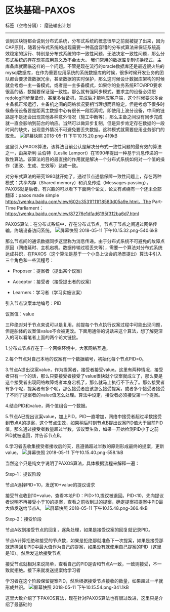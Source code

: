 ﻿# 区块基础-PAXOS

标签（空格分隔）： 磨链输出计划

---

谈到区块链都会说到分布式系统，分布式系统的概念很早之前就被提了出来，因为CAP原则，随着分布式系统的出现需要一种高度容错的分布式算法来保证系统高效稳定的运行、特别是分布式系统的中一致性问题，无法决定一致性问题，那么分布式系统的存在现实应用意义及不会太大。
我们常用的数据库复制切换模式，主库备库就面临这样的一个问题。不管是现在流行的oracle数据库还是最近很火热的mysql数据库，在作为重要应用系统的系统数据库的时候，很多时候开发业务的团队都会要求做数据冗余，甚至数据的实时保护，那么这时候设计数据库架构的时候就会考虑一主一备模式，或者是一主多备模式，如果你的业务系统RTO\RPO要求很高的话，数据要保证强一致性。那么就有强同步模式，要求主的设备必须把redolog同步至备份，甚至多台备机，完成后才能响应客户端，这个时候要求多台主备机正常运行，主备机之间的网络状况要相当理想而且稳定。但是考虑下很多时候备份设备要是距离主数据中心有很长一段距离呢，即使用上波分设备，中间的链路是不是还会出现其他各种意外情况（施工中断等），那么主备之间没有同步完成就一直会影响到前台的响应。当然可以做异步复制，但是异步肯定存在数据的一段时间的缺失，出现意外情况不可避免要丢失数据。这种模式就需要应用业务部门的取舍。
![屏幕快照 2018-05-11 下午10.15.20.png-419kB][1]


这里引入PAXOS算法，该算法目前公认是解决分布式一致性问题的最有效的算法之一，由莱斯利·兰伯特（Leslie Lamport）在1990年提出一种基于消息传递的一致性算法。该算法的目的最直接的作用就是解决一个分布式系统如何对一个值的操作（更改、生成、生效等）达成一致。

对分布式算法的研究1980就开始了，通过节点通信保障一致性问题上，存在两种模式：共享内存（Shared memory）和消息传递（Messages passing），PAXOS就是后者。有兴趣的可以看下下面两个论文，论文有点绕有一个还未全部翻译：paxos made simple https://wenku.baidu.com/view/602c3531f111f18583d05a9e.html。The Part-Time Parliament：https://wenku.baidu.com/view/87276e1dfad6195f312ba6d7.html

PAXOS算法：在分布式系统中，存在分布式节点，节点于节点之间通过网络传输，终端设备访问系统。
![屏幕快照 2018-05-11 下午10.15.32.png-540.6kB][2]
 

那么节点间的通讯数据同步这里称为消息传递。由于分布式系统不可避免的故障点原因（网络延时、主机宕机、数据传输过程丢失等），需要一个算法对分布式系统达成共识，在PAXOS（这个算法是基于一个小岛上议会的场景提出）算法中引入三个角色和一些流程号：

* Proposer：提案者（提出某个议案）

* Acceptor：接受者（接受提出者的议案）

* Learners：学习者（学习实施议案）

引入节点议案本地编号：PID

议案值：value

三种绝对对于节点来说可以是复用，前提每个节点执行议案过程中可能出现问题，但是船体的议案值value不会被更改。下面用通俗的说话来这个算法，想了解更深入的可以看笔者上面的两个论文链接。

1.分布式节点存在于一个网络环境中，大家网络互通。

2.每个节点对自己本地的议案有一个数据编号，初始化每个节点PID=0。

3.节点A提出议案value，作为提案者，接受者接受value。这里有两种情况，接受者只有一个的话，那么只要接受者接受了value很快就个议案就成立了，那么要是这个接受者出现网络故障或者本身宕机了，那么就马上执行不下去了。那么接受者有多个呢，提案者有多个呢，那么接受者应该怎么接受提案，或者多个接受者接受了不同了提案者的value值怎么处理。算法中设定，接受者必须接受第一个提案。

4.结合PID和value，两个值组合一个数据。

5.节点A已提出议案value，加上PID，PID一直增加，网络中接受者超过半数接受到节点A的提案，这个节点生效，如果稍后时刻节点B提出议案PID值大于目前PID值，那么通过接受者数量超过半数，该议案生效，如果一开始检测PID小于之前PID就被退回，并告诉节点B。

6.学习者去收集接受者接收后的天，且遵循超过半数的原则形成最终的提案，更新value。
![屏幕快照 2018-05-11 下午10.15.40.png-558.1kB][3]
 

当然这个只是纯文字说明了PAXOS算法，具体根据流程来解释一遍：

Step-1：提议阶段

节点A选择PID=10，发送10+value的提议请求

接受节点收到10+value，查看本地PID：PID>10,提议被退回。PID<10，先向提议者说明不再接受小于10的提案，查看之前收到过的提案，确定提案把提案中PID最大值发送给节点A。
![屏幕快照 2018-05-11 下午10.15.48.png-366.4kB][4]
 

Step-2：接受阶段

节点A收到接受节点的回复，逐条处理，如果是接受议案的回复就记录PID。

节点A计算拒绝和接受的节点数，如果是拒绝那就准备下一次提案，如果是接受那就选择回复PID中最大值作为自己的提案，如果没有就使用自己提案的PID（这里是10）。然后发送给接受节点

接受节点就相对来说简单，查看自己的PID是否和节点A一致，一致则接受，不一致就拒绝。接下来就发送提案给学习者

学习者在这个阶段保留提案PID，然后根据接受节点接收的数量，如果超过一半就形成共识。
![屏幕快照 2018-05-11 下午10.15.54.png-341.1kB][5]

这里大致介绍了下PAXOS算法，现在针对PAXOS算法也有很过改进，这里只是介绍了最基础的


  [1]: http://static.zybuluo.com/JackyJin/usljdxlb71p096hm7hkum8j0/%E5%B1%8F%E5%B9%95%E5%BF%AB%E7%85%A7%202018-05-11%20%E4%B8%8B%E5%8D%8810.15.20.png
  [2]: http://static.zybuluo.com/JackyJin/hfnsuaqa27koau0ug55e3a03/%E5%B1%8F%E5%B9%95%E5%BF%AB%E7%85%A7%202018-05-11%20%E4%B8%8B%E5%8D%8810.15.32.png
  [3]: http://static.zybuluo.com/JackyJin/nbgqckc833pvp39c9hipe1cu/%E5%B1%8F%E5%B9%95%E5%BF%AB%E7%85%A7%202018-05-11%20%E4%B8%8B%E5%8D%8810.15.40.png
  [4]: http://static.zybuluo.com/JackyJin/83hc09y1neuqek9w3xfimjve/%E5%B1%8F%E5%B9%95%E5%BF%AB%E7%85%A7%202018-05-11%20%E4%B8%8B%E5%8D%8810.15.48.png
  [5]: http://static.zybuluo.com/JackyJin/oqthgaxtfjgfjfft15cknzj3/%E5%B1%8F%E5%B9%95%E5%BF%AB%E7%85%A7%202018-05-11%20%E4%B8%8B%E5%8D%8810.15.54.png
